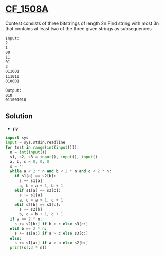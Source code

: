 # [CF_1508A](https://codeforces.com/contest/1508/A)

Contest consists of three bitstrings of length 2n
Find string with most 3n that contains at least two of the three given strings as subsequences

```txt
Input:
2
1
00
11
01
3
011001
111010
010001

Output:
010
011001010
```

## Solution

* py

```py
import sys
input = sys.stdin.readline
for test in range(int(input())):
  n = int(input())
  s1, s2, s3 = input(), input(), input()
  a, b, c = 0, 0, 0
  s = ''
  while a < 2 * n and b < 2 * n and c < 2 * n:
    if s1[a] == s2[b]:
      s += s1[a]
      a, b = a + 1, b + 1
    elif s1[a] == s3[c]:
      s += s1[a]
      a, c = a + 1, c + 1
    elif s2[b] == s3[c]:
      s += s2[b]
      b, c = b + 1, c + 1
  if a == 2 * n:
    s += s2[b:] if b > c else s3[c:]
  elif b == 2 * n:
    s += s1[a:] if a > c else s3[c:]
  else:
    s += s1[a:] if a > b else s2[b:]
  print(s[:3 * n])
```
